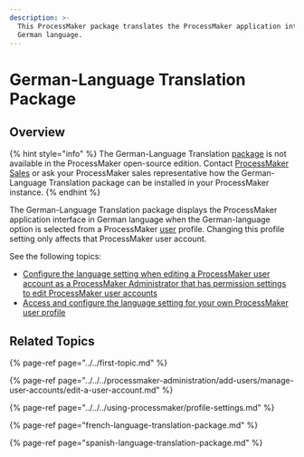 ```yaml
---
description: >-
  This ProcessMaker package translates the ProcessMaker application interface to
  German language.
---
```


# German-Language Translation Package

## Overview

{% hint style="info" %}
The German-Language Translation [package](../../first-topic.md) is not available in the ProcessMaker open-source edition. Contact [ProcessMaker Sales](mailto:sales@processmaker.com) or ask your ProcessMaker sales representative how the German-Language Translation package can be installed in your ProcessMaker instance.
{% endhint %}

The German-Language Translation package displays the ProcessMaker application interface in German language when the German-language option is selected from a ProcessMaker [user](../../../processmaker-administration/add-users/what-is-a-user.md) profile. Changing this profile setting only affects that ProcessMaker user account.

See the following topics:

* [Configure the language setting when editing a ProcessMaker user account as a ProcessMaker Administrator that has permission settings to edit ProcessMaker user accounts](../../../processmaker-administration/add-users/manage-user-accounts/edit-a-user-account.md#edit-a-processmaker-user-account)
* [Access and configure the language setting for your own ProcessMaker user profile](../../../using-processmaker/profile-settings.md)

## Related Topics

{% page-ref page="../../first-topic.md" %}

{% page-ref page="../../../processmaker-administration/add-users/manage-user-accounts/edit-a-user-account.md" %}

{% page-ref page="../../../using-processmaker/profile-settings.md" %}

{% page-ref page="french-language-translation-package.md" %}

{% page-ref page="spanish-language-translation-package.md" %}

